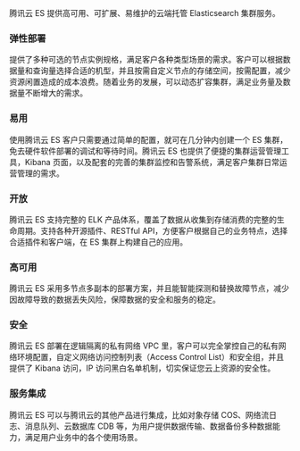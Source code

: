 腾讯云 ES 提供高可用、可扩展、易维护的云端托管 Elasticsearch 集群服务。

### 弹性部署
提供了多种可选的节点实例规格，满足客户各种类型场景的需求。客户可以根据数据量和查询量选择合适的机型，并且按需自定义节点的存储空间，按需配置，减少资源闲置造成的成本浪费。随着业务的发展，可以动态扩容集群，满足业务量及数据量不断增大的需求。

### 易用
使用腾讯云 ES 客户只需要通过简单的配置，就可在几分钟内创建一个 ES 集群，免去硬件软件部署的调试和等待时间。腾讯云 ES 也提供了便捷的集群运营管理工具，Kibana 页面，以及配套的完善的集群监控和告警系统，满足客户集群日常运营管理的需求。

### 开放
腾讯云 ES 支持完整的 ELK 产品体系，覆盖了数据从收集到存储消费的完整的生命周期。支持各种开源插件、RESTful API，方便客户根据自己的业务特点，选择合适插件和客户端，在 ES 集群上构建自己的应用。

### 高可用
腾讯云 ES 采用多节点多副本的部署方案，并且能智能探测和替换故障节点，减少因故障导致的数据丢失风险，保障数据的安全和服务的稳定。

### 安全
腾讯云 ES 部署在逻辑隔离的私有网络 VPC 里，客户可以完全掌控自己的私有网络环境配置，自定义网络访问控制列表（Access Control List）和安全组，并且提供了 Kibana 访问，IP 访问黑白名单机制，切实保证您云上资源的安全性。

### 服务集成
腾讯云 ES 可以与腾讯云的其他产品进行集成，比如对象存储 COS、网络流日志、消息队列、云数据库 CDB 等，为用户提供数据传输、数据备份多种数据能力，满足用户业务中的各个使用场景。
